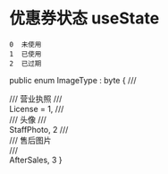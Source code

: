# 优惠券状态 useState

    0  未使用
    1  已使用
    2  已过期


public enum ImageType : byte
    {
        /// <summary>
        /// 营业执照
        /// </summary>
        License = 1,
        /// <summary>
        /// 头像
        /// </summary>
        StaffPhoto,  2
        /// <summary>
        /// 售后图片  
        /// </summary>
        AfterSales,  3
    }

